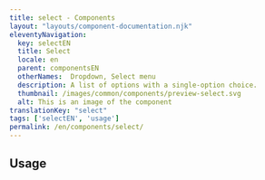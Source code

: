 ```yaml
---
title: select - Components
layout: "layouts/component-documentation.njk"
eleventyNavigation:
  key: selectEN
  title: Select
  locale: en
  parent: componentsEN
  otherNames:  Dropdown, Select menu
  description: A list of options with a single-option choice.
  thumbnail: /images/common/components/preview-select.svg
  alt: This is an image of the component
translationKey: "select"
tags: ['selectEN', 'usage']
permalink: /en/components/select/
---
```


## Usage